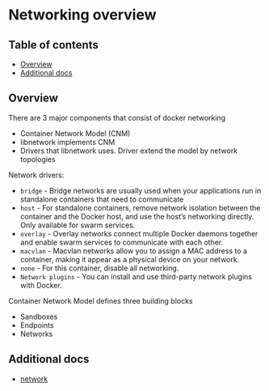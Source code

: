 # Networking overview

## Table of contents
* [Overview](#overview)
* [Additional docs](#additional-docs)

## Overview
There are 3 major components that consist of docker networking
* Container Network Model (CNM)
* libnetwork implements CNM
* Drivers that libnetwork uses. Driver extend the model by network topologies

Network drivers:
* `bridge` - Bridge networks are usually used when your applications run in standalone containers that need to 
communicate
* `host` - For standalone containers, remove network isolation between the container and the Docker host, 
and use the host’s networking directly. Only available for swarm services.
* `overlay` - Overlay networks connect multiple Docker daemons together and enable swarm services to communicate with 
each other.
* `macvlan` - Macvlan networks allow you to assign a MAC address to a container, making it appear as a physical device 
on your network.
* `none` - For this container, disable all networking.
* `Network plugins` - You can install and use third-party network plugins with Docker.

Container Network Model defines three building blocks
* Sandboxes
* Endpoints
* Networks

## Additional docs
* [network](https://docs.docker.com/network/)